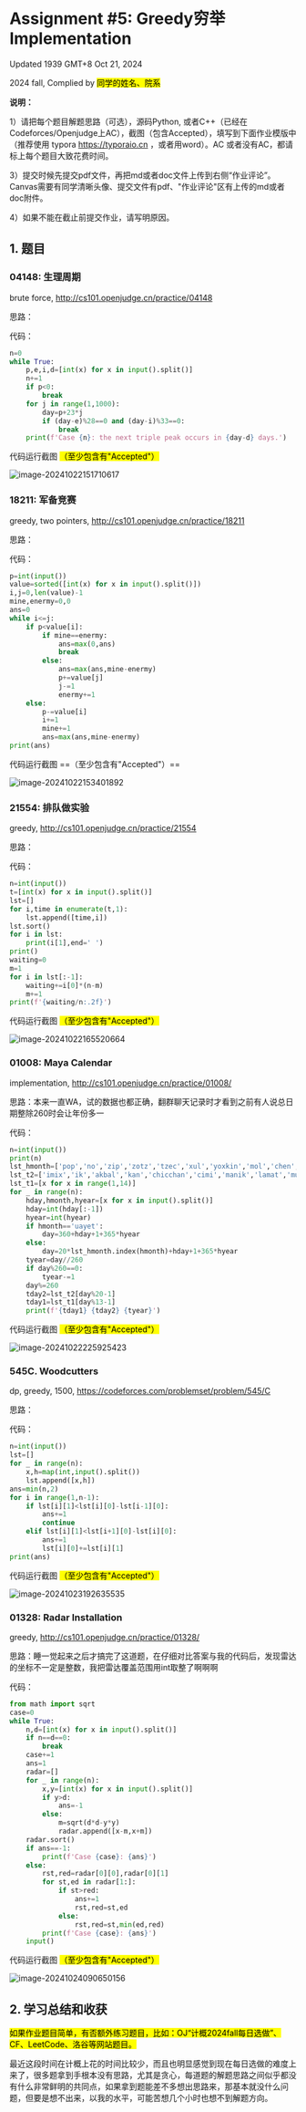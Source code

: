 # Assignment #5: Greedy穷举Implementation

Updated 1939 GMT+8 Oct 21, 2024

2024 fall, Complied by <mark>同学的姓名、院系</mark>



**说明：**

1）请把每个题目解题思路（可选），源码Python, 或者C++（已经在Codeforces/Openjudge上AC），截图（包含Accepted），填写到下面作业模版中（推荐使用 typora https://typoraio.cn ，或者用word）。AC 或者没有AC，都请标上每个题目大致花费时间。

3）提交时候先提交pdf文件，再把md或者doc文件上传到右侧“作业评论”。Canvas需要有同学清晰头像、提交文件有pdf、"作业评论"区有上传的md或者doc附件。

4）如果不能在截止前提交作业，请写明原因。



## 1. 题目

### 04148: 生理周期

brute force, http://cs101.openjudge.cn/practice/04148

思路：



代码：

```python
n=0
while True:
    p,e,i,d=[int(x) for x in input().split()]
    n+=1
    if p<0:
        break
    for j in range(1,1000):
        day=p+23*j
        if (day-e)%28==0 and (day-i)%33==0:
            break
    print(f'Case {n}: the next triple peak occurs in {day-d} days.')
```



代码运行截图 <mark>（至少包含有"Accepted"）</mark>

![image-20241022151710617](C:\Users\lp\AppData\Roaming\Typora\typora-user-images\image-20241022151710617.png)



### 18211: 军备竞赛

greedy, two pointers, http://cs101.openjudge.cn/practice/18211

思路：



代码：

```python
p=int(input())
value=sorted([int(x) for x in input().split()])
i,j=0,len(value)-1
mine,enermy=0,0
ans=0
while i<=j:
    if p<value[i]:
        if mine==enermy:
            ans=max(0,ans)
            break
        else:
            ans=max(ans,mine-enermy)
            p+=value[j]
            j-=1
            enermy+=1
    else:
        p-=value[i]
        i+=1
        mine+=1
        ans=max(ans,mine-enermy)
print(ans)
```



代码运行截图 ==（至少包含有"Accepted"）==

![image-20241022153401892](C:\Users\lp\AppData\Roaming\Typora\typora-user-images\image-20241022153401892.png)



### 21554: 排队做实验

greedy, http://cs101.openjudge.cn/practice/21554

思路：



代码：

```python
n=int(input())
t=[int(x) for x in input().split()]
lst=[]
for i,time in enumerate(t,1):
    lst.append([time,i])
lst.sort()
for i in lst:
    print(i[1],end=' ')
print()
waiting=0
m=1
for i in lst[:-1]:
    waiting+=i[0]*(n-m)
    m+=1
print(f'{waiting/n:.2f}')
```



代码运行截图 <mark>（至少包含有"Accepted"）</mark>

![image-20241022165520664](C:\Users\lp\AppData\Roaming\Typora\typora-user-images\image-20241022165520664.png)



### 01008: Maya Calendar

implementation, http://cs101.openjudge.cn/practice/01008/

思路：本来一直WA，试的数据也都正确，翻群聊天记录时才看到之前有人说总日期整除260时会让年份多一



代码：

```python
n=int(input())
print(n)
lst_hmonth=['pop','no','zip','zotz','tzec','xul','yoxkin','mol','chen','yax','zac','ceh','mac','kankin','muan','pax','koyab','cumhu']
lst_t2=['imix','ik','akbal','kan','chicchan','cimi','manik','lamat','muluk','ok','chuen','eb','ben','ix','mem','cib','caban','eznab','canac','ahau']
lst_t1=[x for x in range(1,14)]
for _ in range(n):
    hday,hmonth,hyear=[x for x in input().split()]
    hday=int(hday[:-1])
    hyear=int(hyear)
    if hmonth=='uayet':
        day=360+hday+1+365*hyear
    else:
        day=20*lst_hmonth.index(hmonth)+hday+1+365*hyear
    tyear=day//260
    if day%260==0:
        tyear-=1
    day%=260
    tday2=lst_t2[day%20-1]
    tday1=lst_t1[day%13-1]
    print(f'{tday1} {tday2} {tyear}')
```



代码运行截图 <mark>（至少包含有"Accepted"）</mark>

![image-20241022225925423](C:\Users\lp\AppData\Roaming\Typora\typora-user-images\image-20241022225925423.png)



### 545C. Woodcutters

dp, greedy, 1500, https://codeforces.com/problemset/problem/545/C

思路：



代码：

```python
n=int(input())
lst=[]
for _ in range(n):
    x,h=map(int,input().split())
    lst.append([x,h])
ans=min(n,2)
for i in range(1,n-1):
    if lst[i][1]<lst[i][0]-lst[i-1][0]:
        ans+=1
        continue
    elif lst[i][1]<lst[i+1][0]-lst[i][0]:
        ans+=1
        lst[i][0]+=lst[i][1]
print(ans)
```



代码运行截图 <mark>（至少包含有"Accepted"）</mark>

![image-20241023192635535](C:\Users\lp\AppData\Roaming\Typora\typora-user-images\image-20241023192635535.png)



### 01328: Radar Installation

greedy, http://cs101.openjudge.cn/practice/01328/

思路：睡一觉起来之后才搞完了这道题，在仔细对比答案与我的代码后，发现雷达的坐标不一定是整数，我把雷达覆盖范围用int取整了啊啊啊



代码：

```python
from math import sqrt
case=0
while True:
    n,d=[int(x) for x in input().split()]
    if n==d==0:
        break
    case+=1
    ans=1
    radar=[]
    for _ in range(n):
        x,y=[int(x) for x in input().split()]
        if y>d:
            ans=-1
        else:
            m=sqrt(d*d-y*y)
            radar.append([x-m,x+m])
    radar.sort()
    if ans==-1:
        print(f'Case {case}: {ans}')
    else:
        rst,red=radar[0][0],radar[0][1]
        for st,ed in radar[1:]:
            if st>red:
                ans+=1
                rst,red=st,ed
            else:
                rst,red=st,min(ed,red)
        print(f'Case {case}: {ans}')
    input()
```



代码运行截图 <mark>（至少包含有"Accepted"）</mark>

![image-20241024090650156](C:\Users\lp\AppData\Roaming\Typora\typora-user-images\image-20241024090650156.png)



## 2. 学习总结和收获

<mark>如果作业题目简单，有否额外练习题目，比如：OJ“计概2024fall每日选做”、CF、LeetCode、洛谷等网站题目。</mark>

最近这段时间在计概上花的时间比较少，而且也明显感觉到现在每日选做的难度上来了，很多题拿到手根本没有思路，尤其是贪心，每道题的解题思路之间似乎都没有什么非常鲜明的共同点，如果拿到题能差不多想出思路来，那基本就没什么问题，但要是想不出来，以我的水平，可能苦想几个小时也想不到解题方向。



